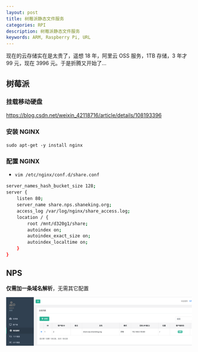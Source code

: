 ```yaml
---
layout: post 
title: 树莓派静态文件服务 
categories: RPI 
description: 树莓派静态文件服务 
keywords: ARM, Raspberry Pi, URL
---
```



现在的云存储实在是太贵了，遥想 18 年，阿里云 OSS 服务，1TB 存储，3 年才 99 元，现在 3996 元。于是折腾又开始了...

## 树莓派

### 挂载移动硬盘

<https://blog.csdn.net/weixin_42118716/article/details/108193396>

### 安装 NGINX

`sudo apt-get -y install nginx`

### 配置 NGINX

- `vim /etc/nginx/conf.d/share.conf`

```bash
server_names_hash_bucket_size 128;
server {
    listen 80;
    server_name share.nps.shaneking.org;
    access_log /var/log/nginx/share_access.log;
    location / {
        root /mnt/d320g1/share;
        autoindex on;
        autoindex_exact_size on;
        autoindex_localtime on;
    }
}
```

## NPS

**仅需加一条域名解析**，无需其它配置

![](/images/posts/2021/01/WX20210207-204950@2x.png)
